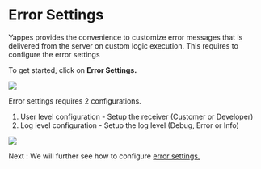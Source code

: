 <div>

<div>

# Error Settings

Yappes provides the convenience to customize error messages that is
delivered from the server on custom logic execution. This requires to
configure the error settings

To get started, click on **Error Settings.**

![](../images/new_api/errorsetingtab_view_18.png)

Error settings requires 2 configurations.

1.  User level configuration - Setup the receiver (Customer or
    Developer)
2.  Log level configuration - Setup the log level (Debug, Error or Info)

![](../images/new_api/errorsettingtab_view_19.png)

<div>

Next : We will further see how to configure [error
settings.](configure_error_settings)

</div>

</div>

</div>
